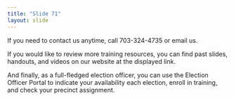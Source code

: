 ```yaml
---
title: "Slide 71"
layout: slide
---
```


If you need to contact us anytime, call 703-324-4735 or email us.

If you would like to review more training resources, you can find past slides, handouts, and videos on our website at the displayed link.

And finally, as a full-fledged election officer, you can use the Election Officer Portal to indicate your availability each election, enroll in training, and check your precinct assignment.
